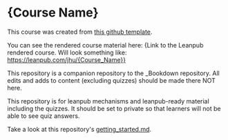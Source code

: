 # {Course Name}

This course was created from [this github template](https://github.com/jhudsl/DaSL_Course_Template_Leanpub).

You can see the rendered course material here: {Link to the Leanpub rendered course. Will look something like: https://leanpub.com/jhu/{Course_Name}}

This repository is a companion repository to the _Bookdown repository.
All edits and adds to content (excluding quizzes) should be made there NOT here.

This repository is for leanpub mechanisms and leanpub-ready material including the quizzes.
It should be set to private so that learners will not be able to see quiz answers.

Take a look at this repository's [getting_started.md](./getting_started.md).
